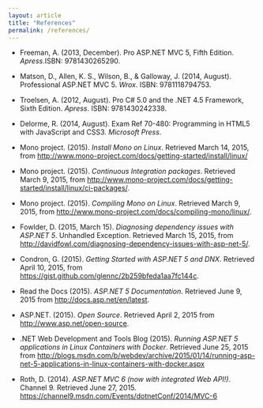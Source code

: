 ```yaml
---
layout: article
title: "References"
permalink: /references/
---
```


* Freeman, A. (2013, December). Pro ASP.NET MVC 5, Fifth Edition. *Apress*.ISBN: 9781430265290.

* Matson, D., Allen, K. S., Wilson, B., & Galloway, J. (2014, August).
Professional ASP.NET MVC 5. *Wrox*. ISBN: 9781118794753.

* Troelsen, A. (2012, August). Pro C# 5.0 and the .NET 4.5 Framework, Sixth
Edition. *Apress*. ISBN: 9781430242338.

* Delorme, R. (2014, August). Exam Ref 70-480: Programming in HTML5 with
JavaScript and CSS3. *Microsoft Press*.

* Mono project. (2015). *Install Mono on Linux*. Retrieved March 14, 2015, from <http://www.mono-project.com/docs/getting-started/install/linux/>

* Mono project. (2015). *Continuous Integration packages*. Retrieved March 9,
2015, from <http://www.mono-project.com/docs/getting-started/install/linux/ci-packages/>.

* Mono project. (2015). *Compiling Mono on Linux*. Retrieved March 9,
2015, from <http://www.mono-project.com/docs/compiling-mono/linux/>.

* Fowlder, D. (2015, March 15). *Diagnosing dependency issues with ASP.NET 5*.  Unhandled Exception. Retrieved March 15, 2015, from <http://davidfowl.com/diagnosing-dependency-issues-with-asp-net-5/>.

* Condron, G. (2015). *Getting Started with ASP.NET 5 and DNX*. Retrieved April
10, 2015, from <https://gist.github.com/glennc/2b259bfeda1aa7fc144c>.

* Read the Docs (2015). *ASP.NET 5 Documentation*. Retrieved June 9, 2015 from <http://docs.asp.net/en/latest>.

* ASP.NET. (2015). *Open Source*. Retrieved April 2, 2015 from <http://www.asp.net/open-source>.

* .NET Web Development and Tools Blog (2015). *Running ASP.NET 5 applications
  in Linux Containers with Docker*. Retrieved June 25, 2015 from
  <http://blogs.msdn.com/b/webdev/archive/2015/01/14/running-asp-net-5-applications-in-linux-containers-with-docker.aspx>

* Roth, D. (2014). *ASP.NET MVC 6 (now with integrated Web API!)*. Channel 9. Retrieved June 27, 2015. <https://channel9.msdn.com/Events/dotnetConf/2014/MVC-6>

<!--

https://www.library.cornell.edu/research/citation/apa
https://help.github.com/articles/using-jekyll-with-pages/
https://jesusjzp.github.io/blog/2013/08/07/jekyll-environment-install/
https://help.github.com/articles/fork-a-repo/
-->
